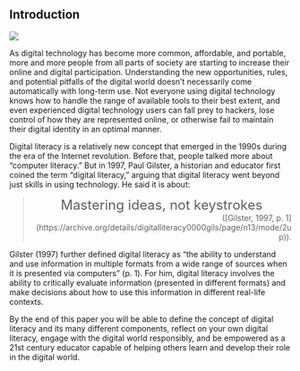 ## Introduction

![](images/kaitlyn-baker-vZJdYl5JVXY-unsplash-copy-1024x683.jpg)

As digital technology has become more common, affordable, and portable, more and more people from all parts of society are starting to increase their online and digital participation. Understanding the new opportunities, rules, and potential pitfalls of the digital world doesn’t necessarily come automatically with long-term use. Not everyone using digital technology knows how to handle the range of available tools to their best extent, and even experienced digital technology users can fall prey to hackers, lose control of how they are represented online, or otherwise fail to maintain their digital identity in an optimal manner.

Digital literacy is a relatively new concept that emerged in the 1990s during the era of the Internet revolution. Before that, people talked more about “computer literacy.” But in 1997, Paul Gilster, a historian and educator first coined the term “digital literacy,” arguing that digital literacy went beyond just skills in using technology. He said it is about:

> <div style="text-align: center; font-size: 18pt">Mastering ideas, not keystrokes</div>
> <div style="text-align: right">([Gilster, 1997, p. 1](https://archive.org/details/digitalliteracy0000gils/page/n13/mode/2up)).</div>

Gilster (1997) further defined digital literacy as “the ability to understand and use information in multiple formats from a wide range of sources when it is presented via computers” (p. 1). For him, digital literacy involves the ability to critically evaluate information (presented in different formats) and make decisions about how to use this information in different real-life contexts.

By the end of this paper you will be able to define the concept of digital literacy and its many different components, reflect on your own digital literacy, engage with the digital world responsibly, and be empowered as a 21st century educator capable of helping others learn and develop their role in the digital world.
